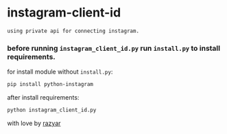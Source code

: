 # instagram-client-id
` using private api for connecting instagram. `

### before running ` instagram_client_id.py ` run ` install.py ` to install requirements.

for install module without `install.py`:

``` bash
pip install python-instagram
```

after install requirements:
``` bash
python instagram_client_id.py
```

with love by [razyar](https://razyar.github.io)
